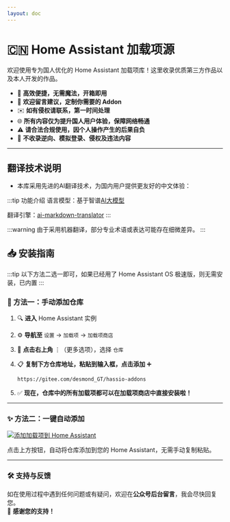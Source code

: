 ```yaml
---
layout: doc
---
```


# 🇨🇳 Home Assistant 加载项源

欢迎使用专为国人优化的 Home Assistant 加载项库！这里收录优质第三方作品以及本人开发的作品。

- 🐳 **高效便捷，无需魔法，开箱即用**
- 💬 **欢迎留言建议，定制你需要的 Addon**
- ✉️ **如有侵权请联系，第一时间处理**
- 🌐 **所有内容仅为提升国人用户体验，保障网络畅通**
- ⚠️ **请合法合规使用，因个人操作产生的后果自负**
- 🚫 **不收录逆向、模拟登录、侵权及违法内容**

---


## 翻译技术说明

- 本库采用先进的AI翻译技术，为国内用户提供更友好的中文体验：

:::tip 功能介绍
语言模型：基于智谱[AI大模型](https://bigmodel.cn/)

翻译引擎：[ai-markdown-translator](https://github.com/h7ml/ai-markdown-translator) 
:::

:::warning
由于采用机器翻译，部分专业术语或表达可能存在细微差异。
:::

## 📥 安装指南

:::tip
以下方法二选一即可，如果已经用了 Home Assistant OS 极速版，则无需安装，已内置
:::

### 🚀 方法一：手动添加仓库

1. 🔍 **进入** Home Assistant 实例
2. ⚙️ **导航至** `设置` → `加载项` → `加载项商店`
3. 📂 **点击右上角** ⋮（更多选项），选择 `仓库`
4. 📋 **复制下方仓库地址，粘贴到输入框，点击添加** ➕

   ```text
   https://gitee.com/desmond_GT/hassio-addons
   ```

5. ✅ **现在，仓库中的所有加载项都可以在加载项商店中直接安装啦！**

---

### ✨ 方法二：一键自动添加



[![添加加载项到 Home Assistant](https://img.shields.io/badge/Home%20Assistant-Addons-41BDF5?style=for-the-badge&logo=home-assistant&logoColor=white)](https://my.home-assistant.io/redirect/supervisor_add_addon_repository/?repository_url=https://gitee.com/desmond_GT/hassio-addons) 



点击上方按钮，自动将仓库添加到您的 Home Assistant，无需手动复制粘贴。

---

### 🛠️ 支持与反馈

如在使用过程中遇到任何问题或有疑问，欢迎在**公众号后台留言**，我会尽快回复您。  
📩 **感谢您的支持！**
